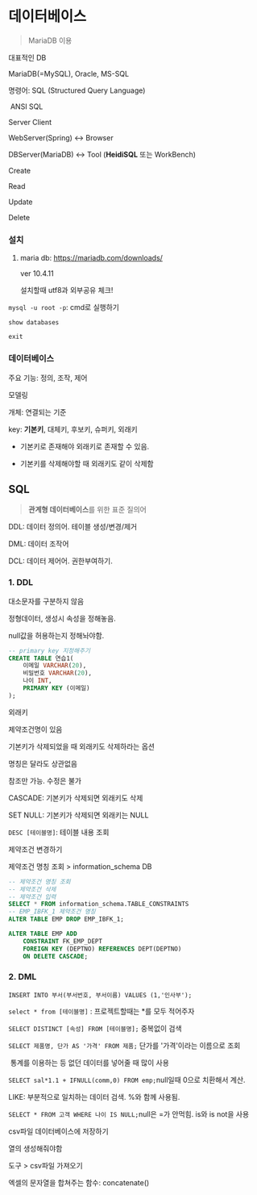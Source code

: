 # 데이터베이스

> MariaDB 이용

대표적인 DB

MariaDB(=MySQL), Oracle, MS-SQL

명령어: SQL (Structured Query Language)

​			 ANSI SQL



Server                              Client

WebServer(Spring) <-> Browser

DBServer(MariaDB) <-> Tool (**HeidiSQL** 또는 WorkBench)



Create

Read

Update

Delete



### 설치

1. maria db: https://mariadb.com/downloads/

   ver 10.4.11

   설치할때 utf8과 외부공유 체크!

   

`mysql -u root -p`: cmd로 실행하기

`show databases`

`exit`



### 데이터베이스

주요 기능: 정의, 조작, 제어

모델링

개체: 연결되는 기준

key: **기본키**, 대체키, 후보키, 슈퍼키, 외래키

- 기본키로 존재해야 외래키로 존재할 수 있음.

- 기본키를 삭제해야할 때 외래키도 같이 삭제함





## SQL

> **관계형 데이터베이스**를 위한 표준 질의어

DDL: 데이터 정의어. 테이블 생성/변경/제거

DML: 데이터 조작어

DCL: 데이터 제어어. 권한부여하기.



### 1. DDL

대소문자를 구분하지 않음

정형데이터, 생성시 속성을 정해놓음.

null값을 허용하는지 정해놔야함.



```sql
-- primary key 지정해주기
CREATE TABLE 연습1(
	이메일 VARCHAR(20),
	비밀번호 VARCHAR(20),
	나이 INT,
	PRIMARY KEY (이메일)
);
```



외래키

제약조건명이 있음

기본키가 삭제되었을 때 외래키도 삭제하라는 옵션

명칭은 달라도 상관없음

참조만 가능. 수정은 불가

CASCADE: 기본키가 삭제되면 외래키도 삭제

SET NULL: 기본키가 삭제되면 외래키는 NULL



`DESC [테이블명]`: 테이블 내용 조회



제약조건 변경하기

제약조건 명칭 조회 > information_schema DB

```sql
-- 제약조건 명칭 조회
-- 제약조건 삭제
-- 제약조건 입력
SELECT * FROM information_schema.TABLE_CONSTRAINTS
-- EMP_IBFK_1 제약조건 명칭
ALTER TABLE EMP DROP EMP_IBFK_1;

ALTER TABLE EMP ADD
	CONSTRAINT FK_EMP_DEPT
	FOREIGN KEY (DEPTNO) REFERENCES DEPT(DEPTNO)
	ON DELETE CASCADE;
```



### 2. DML

`INSERT INTO 부서(부서번호, 부서이름) VALUES (1,'인사부');`



`select * from [테이블명]` : 프로젝트할때는 *를 모두 적어주자

`SELECT DISTINCT [속성] FROM [테이블명];` 중복없이 검색

`SELECT 제품명, 단가 AS '가격' FROM 제품;` 단가를 '가격'이라는 이름으로 조회

​	통계를 이용하는 등 없던 데이터를 넣어줄 때 많이 사용



`SELECT sal*1.1 + IFNULL(comm,0) FROM emp;`null일때 0으로 치환해서 계산.

LIKE: 부분적으로 일치하는 데이터 검색. %와 함께 사용됨.



`SELECT * FROM 고객 WHERE 나이 IS NULL;`null은 =가 안먹힘. is와 is not을 사용



csv파일 데이터베이스에 저장하기

열의 생성해줘야함

도구 > csv파일 가져오기

엑셀의 문자열을 합쳐주는 함수: concatenate()



